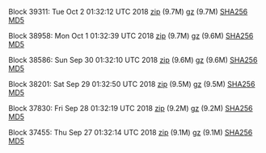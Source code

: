 Block 39311: Tue Oct  2 01:32:12 UTC 2018 [zip](https://files.01coin.io/testnet/2018-10-02/bootstrap.dat.zip) (9.7M) [gz](https://files.01coin.io/testnet/2018-10-02/bootstrap.dat.tar.gz) (9.7M) [SHA256](https://files.01coin.io/testnet/2018-10-02/sha256.txt) [MD5](https://files.01coin.io/testnet/2018-10-02/md5.txt)

Block 38958: Mon Oct  1 01:32:39 UTC 2018 [zip](https://files.01coin.io/testnet/2018-10-01/bootstrap.dat.zip) (9.7M) [gz](https://files.01coin.io/testnet/2018-10-01/bootstrap.dat.tar.gz) (9.6M) [SHA256](https://files.01coin.io/testnet/2018-10-01/sha256.txt) [MD5](https://files.01coin.io/testnet/2018-10-01/md5.txt)

Block 38586: Sun Sep 30 01:32:10 UTC 2018 [zip](https://files.01coin.io/testnet/2018-09-30/bootstrap.dat.zip) (9.6M) [gz](https://files.01coin.io/testnet/2018-09-30/bootstrap.dat.tar.gz) (9.6M) [SHA256](https://files.01coin.io/testnet/2018-09-30/sha256.txt) [MD5](https://files.01coin.io/testnet/2018-09-30/md5.txt)

Block 38201: Sat Sep 29 01:32:50 UTC 2018 [zip](https://files.01coin.io/testnet/2018-09-29/bootstrap.dat.zip) (9.5M) [gz](https://files.01coin.io/testnet/2018-09-29/bootstrap.dat.tar.gz) (9.5M) [SHA256](https://files.01coin.io/testnet/2018-09-29/sha256.txt) [MD5](https://files.01coin.io/testnet/2018-09-29/md5.txt)

Block 37830: Fri Sep 28 01:32:19 UTC 2018 [zip](https://files.01coin.io/testnet/2018-09-28/bootstrap.dat.zip) (9.2M) [gz](https://files.01coin.io/testnet/2018-09-28/bootstrap.dat.tar.gz) (9.2M) [SHA256](https://files.01coin.io/testnet/2018-09-28/sha256.txt) [MD5](https://files.01coin.io/testnet/2018-09-28/md5.txt)

Block 37455: Thu Sep 27 01:32:14 UTC 2018 [zip](https://files.01coin.io/testnet/2018-09-27/bootstrap.dat.zip) (9.1M) [gz](https://files.01coin.io/testnet/2018-09-27/bootstrap.dat.tar.gz) (9.1M) [SHA256](https://files.01coin.io/testnet/2018-09-27/sha256.txt) [MD5](https://files.01coin.io/testnet/2018-09-27/md5.txt)
